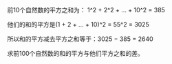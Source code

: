 前10个自然数的平方之和为：
1^2 + 2^2 + ... + 10^2 = 385

他们的和的平方是(1 + 2 + ... + 10)^2 = 55^2 = 3025

所以和的平方减去平方之和等于：3025 − 385 = 2640

求前100个自然数的和的平方与他们平方之和的差。